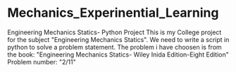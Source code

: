 # Mechanics_Experinential_Learning
Engineering Mechanics Statics- Python Project 
This is my College project for the subject "Engineering Mechanics Statics". We need to write a script in python to solve a problem statement.
The problem i have choosen is from the book: "Engineering Mechanics Statics- Wiley Inida Edition-Eight Edition" 
Problem number: "2/11"
